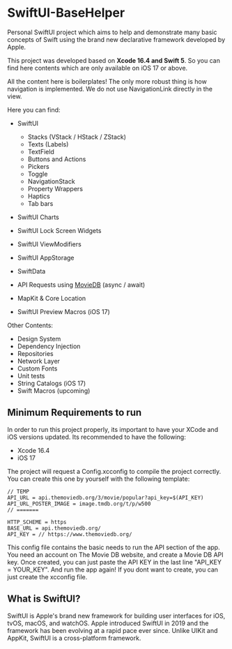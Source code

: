 # SwiftUI-BaseHelper
Personal SwiftUI project which aims to help and demonstrate many basic concepts of Swift using the brand new declarative framework developed by Apple.

This project was developed based on **Xcode 16.4 and Swift 5**. So you can find here contents which are only available on iOS 17 or above.

All the content here is boilerplates! The only more robust thing is how navigation is implemented. We do not use NavigationLink directly in the view. 

Here you can find:
- SwiftUI 
  - Stacks (VStack / HStack / ZStack)
  - Texts (Labels)
  - TextField
  - Buttons and Actions
  - Pickers
  - Toggle
  - NavigationStack
  - Property Wrappers
  - Haptics
  - Tab bars
  
- SwiftUI Charts
- SwiftUI Lock Screen Widgets
- SwiftUI ViewModifiers
- SwiftUI AppStorage
- SwiftData
- API Requests using [MovieDB](https://www.themoviedb.org/documentation/api) (async / await)
- MapKit & Core Location
- SwiftUI Preview Macros (iOS 17)

Other Contents:
- Design System 
- Dependency Injection
- Repositories
- Network Layer
- Custom Fonts
- Unit tests
- String Catalogs (iOS 17)
- Swift Macros (upcoming)

## Minimum Requirements to run
In order to run this project properly, its important to have your XCode and iOS versions updated. Its recommended to have the following:
- Xcode 16.4
- iOS 17

The project will request a Config.xcconfig to compile the project correctly. You can create this one by yourself with the following template:

```
// TEMP
API_URL = api.themoviedb.org/3/movie/popular?api_key=$(API_KEY)
API_URL_POSTER_IMAGE = image.tmdb.org/t/p/w500
// =======

HTTP_SCHEME = https
BASE_URL = api.themoviedb.org/
API_KEY = // https://www.themoviedb.org/
```

This config file contains the basic needs to run the API section of the app. You need an account on The Movie DB website, and create a Movie DB API key. Once created, you can just paste the API KEY in the last line "API_KEY = YOUR_KEY". And run the app again! If you dont want to create, you can just create the xcconfig file.

## What is SwiftUI?
SwiftUI is Apple's brand new framework for building user interfaces for iOS, tvOS, macOS, and watchOS. Apple introduced SwiftUI in 2019 and the 
framework has been evolving at a rapid pace ever since. Unlike UIKit and AppKit, SwiftUI is a cross-platform framework.
